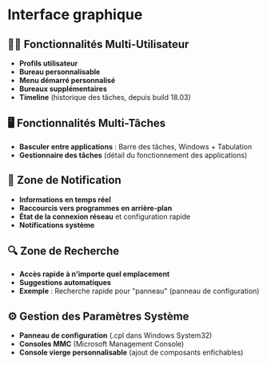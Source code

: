 # Interface graphique

## **🧑‍💻 Fonctionnalités Multi-Utilisateur**

- **Profils utilisateur**
- **Bureau personnalisable**
- **Menu démarré personnalisé**
- **Bureaux supplémentaires**
- **Timeline** (historique des tâches, depuis build 18.03)



## **🖥 Fonctionnalités Multi-Tâches**

- **Basculer entre applications** : Barre des tâches, Windows + Tabulation
- **Gestionnaire des tâches** (détail du fonctionnement des applications)



## **🔔 Zone de Notification**

- **Informations en temps réel**
- **Raccourcis vers programmes en arrière-plan**
- **État de la connexion réseau** et configuration rapide
- **Notifications système**



## **🔍 Zone de Recherche**

- **Accès rapide à n'importe quel emplacement**
- **Suggestions automatiques**
- **Exemple** : Recherche rapide pour "panneau" (panneau de configuration)



## **⚙️ Gestion des Paramètres Système**

- **Panneau de configuration** (.cpl dans Windows System32)
- **Consoles MMC** (Microsoft Management Console)
- **Console vierge personnalisable** (ajout de composants enfichables)

